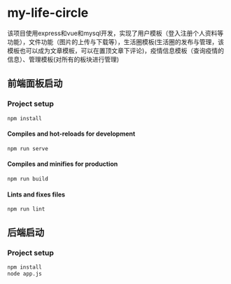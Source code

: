 # my-life-circle

该项目使用express和vue和mysql开发，实现了用户模板（登入注册个人资料等功能），文件功能（图片的上传与下载等），生活圈模板(生活圈的发布与管理，该模板也可以成为文章模板，可以在置顶文章下评论)，疫情信息模板（查询疫情的信息）、管理模板(对所有的板块进行管理)

## 前端面板启动

### Project setup

```
npm install
```

#### Compiles and hot-reloads for development

```
npm run serve
```

#### Compiles and minifies for production

```
npm run build
```

#### Lints and fixes files

```
npm run lint
```

## 后端启动

### Project setup

~~~cmd
npm install
node app.js
~~~

